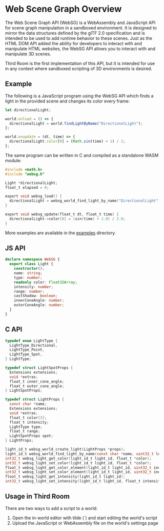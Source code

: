 # Web Scene Graph Overview

The Web Scene Graph API (WebSG) is a WebAssembly and JavaScript API for scene graph manipulation in a sandboxed environment. It is designed to mirror the data structures defined by the glTF 2.0 specification and is intended to be used to add runtime behavior to these scenes. Just as the HTML DOM API added the ability for developers to interact with and manipulate HTML websites, the WebSG API allows you to interact with and manipulate 3D scenes.

Third Room is the first implementation of this API, but it is intended for use in any context where sandboxed scripting of 3D environments is desired.

## Example

The following is a JavaScript program using the WebSG API which finds a light in the provided scene and changes its color every frame:

```js
let directionalLight;

world.onload = () => {
  directionalLight = world.findLightByName("DirectionalLight");
};

world.onupdate = (dt, time) => {
  directionalLight.color[0] = (Math.sin(time) + 1) / 2;
};
```

The same program can be written in C and compiled as a standalone WASM module:

```c
#include <math.h>
#include "websg.h"

Light *directionalLight;
float_t elapsed = 0;

export void websg_load() {
  directionalLight = websg_world_find_light_by_name("DirectionalLight");
}

export void websg_update(float_t dt, float_t time) {
  directionalLight->color[0] = (sin(time) + 1.0) / 2.0;
}
```

More examples are available in the [examples](https://github.com/matrix-org/thirdroom/tree/main/examples/) directory.

## JS API

```ts
declare namespace WebSG {
  export class Light {
    constructor();
    name: string;
    type: number;
    readonly color: Float32Array;
    intensity: number;
    range: number;
    castShadow: boolean;
    innerConeAngle: number;
    outerConeAngle: number;
  }
}
```

## C API

```c
typedef enum LightType {
  LightType_Directional,
  LightType_Point,
  LightType_Spot,
} LightType;

typedef struct LightSpotProps {
  Extensions extensions;
  void *extras;
  float_t inner_cone_angle;
  float_t outer_cone_angle;
} LightSpotProps;

typedef struct LightProps {
  const char *name;
  Extensions extensions;
  void *extras;
  float_t color[3];
  float_t intensity;
  LightType type;
  float_t range;
  LightSpotProps spot;
} LightProps;

light_id_t websg_world_create_light(LightProps *props);
light_id_t websg_world_find_light_by_name(const char *name, uint32_t length);
int32_t websg_light_get_color(light_id_t light_id, float_t *color);
int32_t websg_light_set_color(light_id_t light_id, float_t *color);
float_t websg_light_get_color_element(light_id_t light_id, uint32_t index);
int32_t websg_light_set_color_element(light_id_t light_id, uint32_t index, float value);
float_t websg_light_get_intensity(light_id_t light_id);
int32_t websg_light_set_intensity(light_id_t light_id, float_t intensity);
```

## Usage in Third Room

There are two ways to add a script to a world:

1. Open the in-world editor with tilde (`) and start editing the world's script
2. Upload the JavaScript or WebAssembly file on the world's settings page
